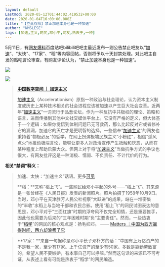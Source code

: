 ```yaml
---
layout: default
Lastmod: 2020-05-12T01:44:02.419532+00:00
date: 2020-01-04T16:00:00.000Z
title: "【立此存照】禁止加速本身也是一种加速"
author: "NMSLESE"
tags: [加速,主义,网民,邓小平,网友,热衷于,一种]
---
```


5月11日，有[网友爆料](https://twitter.com/RealEmperorPooh/status/1259711900973060097)百度贴吧bilibili吧吧主最近发布一则公告禁止吧友以“[加速](https://chinadigitaltimes.net/chinese/tag/%e5%8a%a0%e9%80%9f/)”、“太快”、“17家”、“稻”等内容回帖，否则将予以十天封禁处理。对此吧主自发的贴吧言论审查，有网友评论认为，“禁止加速本身也是一种加速”。

![](https://images.weserv.nl/?url=https%3A//chinadigitaltimes.net/chinese/files/2020/05/EXtlGb-UcAMtRhs.jpeg)

![](https://images.weserv.nl/?url=https%3A//chinadigitaltimes.net/chinese/files/2020/05/EXtlHnpU4AEGUpM.jpeg)

> **[中国数字空间 ｜ 加速主义](https://chinadigitaltimes.net/space/%E5%8A%A0%E9%80%9F%E4%B8%BB%E4%B9%89)**
> 
> [加速主义](https://chinadigitaltimes.net/chinese/tag/%e5%8a%a0%e9%80%9f%e4%b8%bb%e4%b9%89/)（Accelerationism）原指一种政治与社会理论，认为资本主义制度或历史上某种技术相关的社会进程应该被加速以产生巨大社会变革。近两年”[加速主义](https://chinadigitaltimes.net/chinese/tag/%e5%8a%a0%e9%80%9f%e4%b8%bb%e4%b9%89/)“一词流行于品葱论坛，作为一种反抗中共极权的理论、策略和语言，进而传播到其他中文社交媒体平台上。它没有严格的定义，但大体基于一个逻辑：如果你觉悟到体制问题已无可救药，那么比起反对它或者修补它的漏洞，加速它的灭亡才是更明智的选择。一些信奉“[加速主义](https://chinadigitaltimes.net/chinese/tag/%e5%8a%a0%e9%80%9f%e4%b8%bb%e4%b9%89/)”的网友也秉持着“物极必反”的哲学，在网上扮演极端民族主义“小粉红”，相信“煽风点火”地推动极端言论，能够让更多人对政治宣传产生抵触和厌恶，从而在某种程度上帮助启蒙大众。但网上对于将“[加速主义](https://chinadigitaltimes.net/chinese/tag/%e5%8a%a0%e9%80%9f%e4%b8%bb%e4%b9%89/)”当做抗争方式的争议也很大，有网友批评这是一种消极、懦弱、不负责任、不计代价的行为。

**相关“禁词”释义：**

> 加速、太快：“加速主义”话语。更多[可见](https://pincong.rocks/topic/%E5%8A%A0%E9%80%9F%E4%B8%BB%E4%B9%89)
> 
> **稻：**又称“稻上飞”。一些网民给邓小平起的外号——“稻上飞”。其来源是一张曾经在《人民日报》发表的新闻照片。照片拍摄于1958年10月9日。当时，邓小平在天津胜芳人民公社视察“大跃进”的成果，站在一堆密集的“丰收”水稻上与当地干部和农民合影。使用“稻上飞”的网民试图表达的意思是，邓小平对于“三面红旗”时期的浮夸风不仅完全知情，还是重要推手，因此他也需要为后来的“三年困难时期”负“主要责任”。然而，一些热衷于“[稻学](https://chinadigitaltimes.net/chinese/tag/%e7%a8%bb%e5%ad%a6/)”的网民的核心观点是：扬毛抑邓。 —— [Matters ｜中国为西方赢得时间，西方却浪费了它](https://matters.news/@philosophia1979/%E4%B8%AD%E5%9B%BD%E4%B8%BA%E8%A5%BF%E6%96%B9%E8%B5%A2%E5%BE%97%E6%97%B6%E9%97%B4-%E8%A5%BF%E6%96%B9%E5%8D%B4%E6%B5%AA%E8%B4%B9%E4%BA%86%E5%AE%83-bafyreigfu3uc4qo4oktm46genpxj4whnxhbbtcprmlbatof7qhmkjxeel4)

> **17家：**来自一句据称是邓小平长子邓朴方的话：“中国有上万亿资产的不是我一家，至少有17家。上千亿资产的至少有50家。多数是靠勤劳致富的，希望人民不要嫉妒，有本事自己可以挣嘛。”然而这句话的来源已不可考证，从表述上看有可能是热衷于“稻学”的网民编造。


